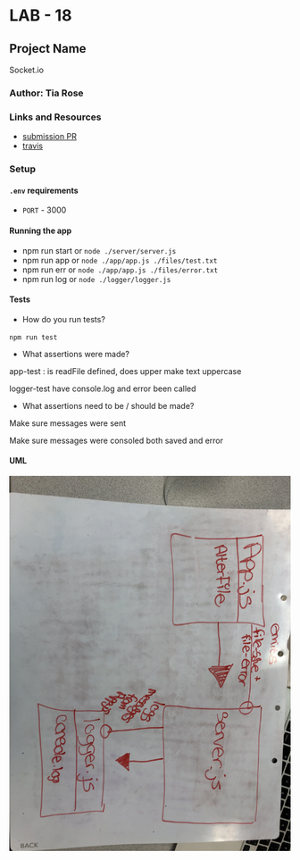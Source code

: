 # LAB - 18

## Project Name
Socket.io

### Author: Tia Rose

### Links and Resources
* [submission PR](https://github.com/tia-rose-401-advanced-javascript/lab-18/pull/1)
* [travis](https://www.travis-ci.com/tia-rose-401-advanced-javascript/lab-18)


### Setup
#### `.env` requirements
* `PORT` - 3000


#### Running the app
  * npm run start or `node ./server/server.js`
  * npm run app or `node ./app/app.js ./files/test.txt`
  * npm run err or `node ./app/app.js ./files/error.txt`
  * npm run log or `node ./logger/logger.js`
  
#### Tests
* How do you run tests?

`npm run test`

* What assertions were made?

app-test : is readFile defined, does upper make text uppercase

logger-test have console.log and error been called

* What assertions need to be / should be made?

Make sure messages were sent

Make sure messages were consoled both saved and error

#### UML
![UML](./assets/UML-18.JPG)